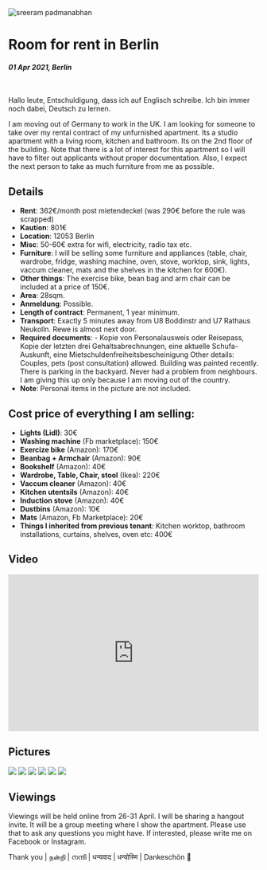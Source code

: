 <img class="img img--left img--grow" loading="lazy" src="https://github.com/sreeramofficial/rental/blob/main/2.jpg?raw=true" alt="sreeram padmanabhan" title="sreeram padmanabhan" />

# Room for rent in Berlin

#### *01 Apr 2021, Berlin*

&nbsp;

Hallo leute, Entschuldigung, dass ich auf Englisch schreibe. Ich bin immer noch dabei, Deutsch zu lernen.

I am moving out of Germany to work in the UK. I am looking for someone to take over my rental contract of my unfurnished apartment. Its a studio apartment with a living room, kitchen and bathroom. Its on the 2nd floor of the building.
Note that there is a lot of interest for this apartment so I will have to filter out applicants without proper documentation. Also, I expect the next person to take as much furniture from me as possible.

## Details

- **Rent**: 362€/month post mietendeckel (was 290€ before the rule was scrapped)
- **Kaution**: 801€
- **Location**: 12053 Berlin
- **Misc**: 50-60€ extra for wifi, electricity, radio tax etc.
- **Furniture**: I will be selling some furniture and appliances (table, chair, wardrobe, fridge, washing machine, oven, stove, worktop, sink, lights, vaccum cleaner, mats and the shelves in the kitchen for 600€).
- **Other things**: The exercise bike, bean bag and arm chair can be included at a price of 150€.
- **Area**: 28sqm.
- **Anmeldung**: Possible.
- **Length of contract**: Permanent, 1 year minimum.
- **Transport**: Exactly 5 minutes away from U8 Boddinstr and U7 Rathaus Neukolln. Rewe is almost next door.
- **Required documents**: - Kopie von Personalausweis oder Reisepass, Kopie der letzten drei Gehaltsabrechnungen, eine aktuelle Schufa-Auskunft, eine Mietschuldenfreiheitsbescheinigung
Other details: Couples, pets (post consultation) allowed. Building was painted recently. There is parking in the backyard. Never had a problem from neighbours. I am giving this up only because I am moving out of the country.
- **Note**: Personal items in the picture are not included.

## Cost price of everything I am selling:
- **Lights (Lidl)**: 30€
- **Washing machine** (Fb marketplace): 150€
- **Exercize bike** (Amazon): 170€
- **Beanbag + Armchair** (Amazon): 90€
- **Bookshelf** (Amazon): 40€
- **Wardrobe, Table, Chair, stool** (Ikea): 220€
- **Vaccum cleaner** (Amazon): 40€
- **Kitchen utentsils** (Amazon): 40€
- **Induction stove** (Amazon): 40€
- **Dustbins** (Amazon): 10€
- **Mats** (Amazon, Fb Marketplace): 20€
- **Things I inherited from previous tenant**: Kitchen worktop, bathroom installations, curtains, shelves, oven etc: 400€

## Video

<iframe width="100%" height="315" src="https://www.youtube.com/embed/YJLcTf8nLFA" title="YouTube video player" frameborder="0" allow="accelerometer; autoplay; clipboard-write; encrypted-media; gyroscope; picture-in-picture" allowfullscreen></iframe>

## Pictures

<img src="https://github.com/sreeramofficial/rental/blob/main/1.jpg?raw=true" />
<img src="https://github.com/sreeramofficial/rental/blob/main/3.jpg?raw=true" />
<img src="https://github.com/sreeramofficial/rental/blob/main/4.jpeg?raw=true" />
<img src="https://github.com/sreeramofficial/rental/blob/main/5.jpeg?raw=true" />
<img src="https://github.com/sreeramofficial/rental/blob/main/6.jpeg?raw=true" />
<img src="https://github.com/sreeramofficial/rental/blob/main/7.jpeg?raw=true" />

## Viewings

Viewings will be held online from 26-31 April. I will be sharing a hangout invite. It will be a group meeting where I show the apartment. Please use that to ask any questions you might have.
If interested, please write me on Facebook or Instagram.

Thank you | நன்றி | നന്ദി | धन्यवाद | धन्योस्मि | Dankeschön 🙏

